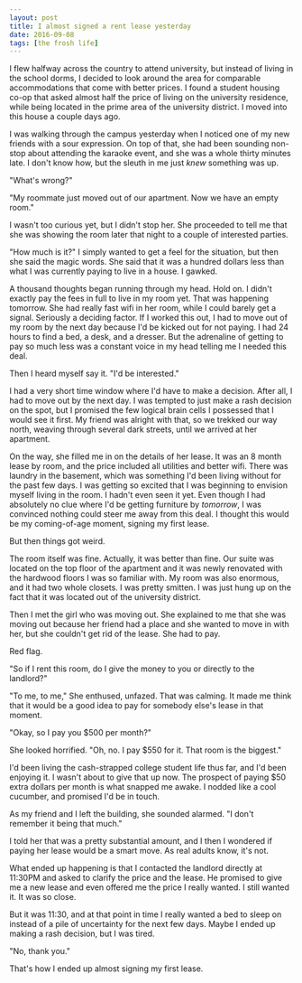```yaml
---
layout: post
title: I almost signed a rent lease yesterday
date: 2016-09-08
tags: [the frosh life]
---
```

I flew halfway across the country to attend university, but instead of living in the school dorms, I decided to look around the area for comparable accommodations that come with better prices. I found a student housing co-op that asked almost half the price of living on the university residence, while being located in the prime area of the university district. I moved into this house a couple days ago.

I was walking through the campus yesterday when I noticed one of my new friends with a sour expression. On top of that, she had been sounding non-stop about attending the karaoke event, and she was a whole thirty minutes late. I don't know how, but the sleuth in me just *knew* something was up.

"What's wrong?"

"My roommate just moved out of our apartment. Now we have an empty room."

I wasn't too curious yet, but I didn't stop her. She proceeded to tell me that she was showing the room later that night to a couple of interested parties.  

"How much is it?" I simply wanted to get a feel for the situation, but then she said the magic words. She said that it was a hundred dollars less than what I was currently paying to live in a house. I gawked.

A thousand thoughts began running through my head. Hold on. I didn't exactly pay the fees in full to live in my room yet. That was happening tomorrow. She had really fast wifi in her room, while I could barely get a signal. Seriously a deciding factor. If I worked this out, I had to move out of my room by the next day because I'd be kicked out for not paying. I had 24 hours to find a bed, a desk, and a dresser. But the adrenaline of getting to pay so much less was a constant voice in my head telling me I needed this deal.

Then I heard myself say it. "I'd be interested."

I had a very short time window where I'd have to make a decision. After all, I had to move out by the next day. I was tempted to just make a rash decision on the spot, but I promised the few logical brain cells I possessed that I would see it first. My friend was alright with that, so we trekked our way north, weaving through several dark streets, until we arrived at her apartment.

On the way, she filled me in on the details of her lease. It was an 8 month lease by room, and the price included all utilities and better wifi. There was laundry in the basement, which was something I'd been living without for the past few days. I was getting so excited that I was beginning to envision myself living in the room. I hadn't even seen it yet. Even though I had absolutely no clue where I'd be getting furniture by *tomorrow*, I was convinced nothing could steer me away from this deal. I thought this would be my coming-of-age moment, signing my first lease.

But then things got weird.

The room itself was fine. Actually, it was better than fine. Our suite was located on the top floor of the apartment and it was newly renovated with the hardwood floors I was so familiar with. My room was also enormous, and it had two whole closets. I was pretty smitten. I was just hung up on the fact that it was located out of the university district.

Then I met the girl who was moving out. She explained to me that she was moving out because her friend had a place and she wanted to move in with her, but she couldn't get rid of the lease. She had to pay.

Red flag.

"So if I rent this room, do I give the money to you or directly to the landlord?"

"To me, to me," She enthused, unfazed. That was calming. It made me think that it would be a good idea to pay for somebody else's lease in that moment.

"Okay, so I pay you $500 per month?"

She looked horrified. "Oh, no. I pay $550 for it. That room is the biggest."

I'd been living the cash-strapped college student life thus far, and I'd been enjoying it. I wasn't about to give that up now. The prospect of paying $50 extra dollars per month is what snapped me awake. I nodded like a cool cucumber, and promised I'd be in touch.

As my friend and I left the building, she sounded alarmed. "I don't remember it being that much."

I told her that was a pretty substantial amount, and I then I wondered if paying her lease would be a smart move. As real adults know, it's not.

What ended up happening is that I contacted the landlord directly at 11:30PM and asked to clarify the price and the lease. He promised to give me a new lease and even offered me the price I really wanted. I still wanted it. It was so close.

But it was 11:30, and at that point in time I really wanted a bed to sleep on instead of a pile of uncertainty for the next few days. Maybe I ended up making a rash decision, but I was tired.

"No, thank you."

That's how I ended up almost signing my first lease.
